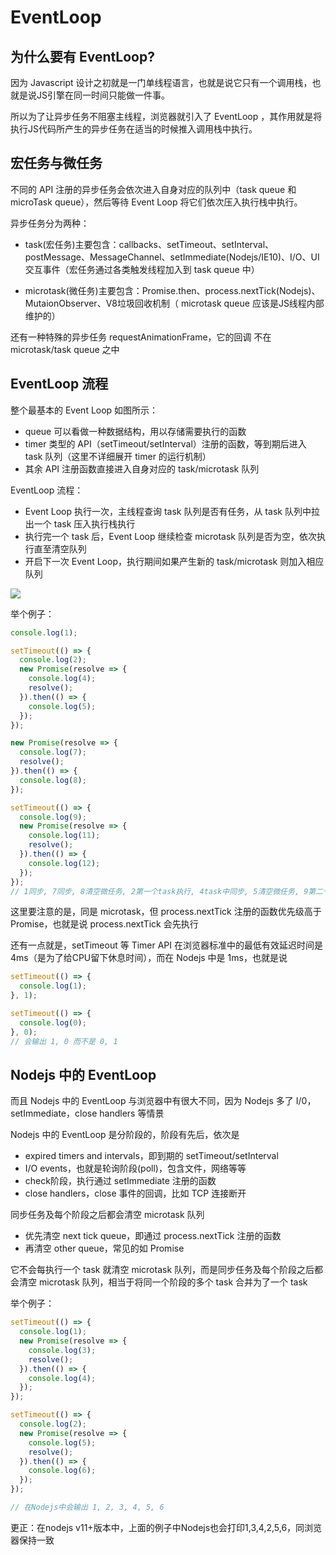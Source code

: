 # EventLoop

## 为什么要有 EventLoop?

因为 Javascript 设计之初就是一门单线程语言，也就是说它只有一个调用栈，也就是说JS引擎在同一时间只能做一件事。

所以为了让异步任务不阻塞主线程，浏览器就引入了 EventLoop ，其作用就是将执行JS代码所产生的异步任务在适当的时候推入调用栈中执行。

## 宏任务与微任务

不同的 API 注册的异步任务会依次进入自身对应的队列中（task queue 和 microTask queue），然后等待 Event Loop 将它们依次压入执行栈中执行。

异步任务分为两种：

- task(宏任务)主要包含：callbacks、setTimeout、setInterval、postMessage、MessageChannel、setImmediate(Nodejs/IE10)、I/O、UI 交互事件（宏任务通过各类触发线程加入到 task queue 中）
  
- microtask(微任务)主要包含：Promise.then、process.nextTick(Nodejs)、MutaionObserver、V8垃圾回收机制（ microtask queue 应该是JS线程内部维护的）

还有一种特殊的异步任务 requestAnimationFrame，它的回调  不在 microtask/task queue 之中

## EventLoop 流程

整个最基本的 Event Loop 如图所示：

- queue 可以看做一种数据结构，用以存储需要执行的函数
- timer 类型的 API（setTimeout/setInterval）注册的函数，等到期后进入 task 队列（这里不详细展开 timer 的运行机制）
- 其余 API 注册函数直接进入自身对应的 task/microtask 队列

EventLoop 流程：

- Event Loop 执行一次，主线程查询 task 队列是否有任务，从 task 队列中拉出一个 task 压入执行栈执行
- 执行完一个 task 后，Event Loop 继续检查 microtask 队列是否为空，依次执行直至清空队列
- 开启下一次 Event Loop，执行期间如果产生新的 task/microtask 则加入相应队列

<img src="/Learning-notes/img/eventloop.png">

举个例子：

```js
console.log(1);

setTimeout(() => {
  console.log(2);
  new Promise(resolve => {
    console.log(4);
    resolve();
  }).then(() => {
    console.log(5);
  });
});

new Promise(resolve => {
  console.log(7);
  resolve();
}).then(() => {
  console.log(8);
});

setTimeout(() => {
  console.log(9);
  new Promise(resolve => {
    console.log(11);
    resolve();
  }).then(() => {
    console.log(12);
  });
});
// 1同步, 7同步, 8清空微任务, 2第一个task执行, 4task中同步, 5清空微任务, 9第二个task执行, 11task中同步, 12清空微任务
```

这里要注意的是，同是 microtask，但 process.nextTick 注册的函数优先级高于 Promise，也就是说 process.nextTick 会先执行

还有一点就是，setTimeout 等 Timer API 在浏览器标准中的最低有效延迟时间是 4ms（是为了给CPU留下休息时间），而在 Nodejs 中是 1ms，也就是说

```js
setTimeout(() => {
  console.log(1);
}, 1);

setTimeout(() => {
  console.log(0);
}, 0);
// 会输出 1, 0 而不是 0, 1
```

## Nodejs 中的 EventLoop

而且 Nodejs 中的 EventLoop 与浏览器中有很大不同，因为 Nodejs 多了 I/0，setImmediate，close handlers 等情景

Nodejs 中的 EventLoop 是分阶段的，阶段有先后，依次是

- expired timers and intervals，即到期的 setTimeout/setInterval
- I/O events，也就是轮询阶段(poll)，包含文件，网络等等
- check阶段，执行通过 setImmediate 注册的函数
- close handlers，close 事件的回调，比如 TCP 连接断开

同步任务及每个阶段之后都会清空 microtask 队列

- 优先清空 next tick queue，即通过 process.nextTick 注册的函数
- 再清空 other queue，常见的如 Promise

它不会每执行一个 task 就清空 microtask 队列，而是同步任务及每个阶段之后都会清空 microtask 队列，相当于将同一个阶段的多个 task 合并为了一个 task

举个例子：

```js
setTimeout(() => {
  console.log(1);
  new Promise(resolve => {
    console.log(3);
    resolve();
  }).then(() => {
    console.log(4);
  });
});

setTimeout(() => {
  console.log(2);
  new Promise(resolve => {
    console.log(5);
    resolve();
  }).then(() => {
    console.log(6);
  });
});

// 在Nodejs中会输出 1, 2, 3, 4, 5, 6
```

更正：在nodejs v11+版本中，上面的例子中Nodejs也会打印1,3,4,2,5,6，同浏览器保持一致